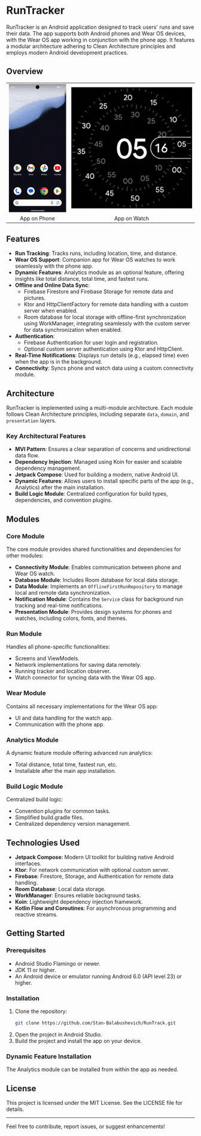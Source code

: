 # RunTracker

RunTracker is an Android application designed to track users' runs and save their data. The app supports both Android phones and Wear OS devices, with the Wear OS app working in conjunction with the phone app. It features a modular architecture adhering to Clean Architecture principles and employs modern Android development practices.

## Overview

<table>
  <tr>
    <td><img src="gifs/phone.gif" alt="App on Phone" width="214"></td>
    <td><img src="gifs/watch.gif" alt="App on Watch" width="480"></td>
  </tr>
  <tr>
    <td style="text-align: center;">App on Phone</td>
    <td style="text-align: center;">App on Watch</td>
  </tr>
</table>


## Features

- **Run Tracking**: Tracks runs, including location, time, and distance.
- **Wear OS Support**: Companion app for Wear OS watches to work seamlessly with the phone app.
- **Dynamic Features**: Analytics module as an optional feature, offering insights like total distance, total time, and fastest runs.
- **Offline and Online Data Sync**:
    - Firebase Firestore and Firebase Storage for remote data and pictures.
    - Ktor and HttpClientFactory for remote data handling with a custom server when enabled.
    - Room database for local storage with offline-first synchronization using WorkManager, integrating seamlessly with the custom server for data synchronization when enabled.
- **Authentication**:
    - Firebase Authentication for user login and registration.
    - Optional custom server authentication using Ktor and HttpClient.
- **Real-Time Notifications**: Displays run details (e.g., elapsed time) even when the app is in the background.
- **Connectivity**: Syncs phone and watch data using a custom connectivity module.

## Architecture

RunTracker is implemented using a multi-module architecture. Each module follows Clean Architecture principles, including separate `data`, `domain`, and `presentation` layers.

### Key Architectural Features

- **MVI Pattern**: Ensures a clear separation of concerns and unidirectional data flow.
- **Dependency Injection**: Managed using Koin for easier and scalable dependency management.
- **Jetpack Compose**: Used for building a modern, native Android UI.
- **Dynamic Features**: Allows users to install specific parts of the app (e.g., Analytics) after the main installation.
- **Build Logic Module**: Centralized configuration for build types, dependencies, and convention plugins.

## Modules

### Core Module
The core module provides shared functionalities and dependencies for other modules:

- **Connectivity Module**: Enables communication between phone and Wear OS watch.
- **Database Module**: Includes Room database for local data storage.
- **Data Module**: Implements an `OfflineFirstRunRepository` to manage local and remote data synchronization.
- **Notification Module**: Contains the `Service` class for background run tracking and real-time notifications.
- **Presentation Module**: Provides design systems for phones and watches, including colors, fonts, and themes.

### Run Module
Handles all phone-specific functionalities:

- Screens and ViewModels.
- Network implementations for saving data remotely.
- Running tracker and location observer.
- Watch connector for syncing data with the Wear OS app.

### Wear Module
Contains all necessary implementations for the Wear OS app:

- UI and data handling for the watch app.
- Communication with the phone app.

### Analytics Module
A dynamic feature module offering advanced run analytics:

- Total distance, total time, fastest run, etc.
- Installable after the main app installation.

### Build Logic Module
Centralized build logic:

- Convention plugins for common tasks.
- Simplified build.gradle files.
- Centralized dependency version management.

## Technologies Used

- **Jetpack Compose**: Modern UI toolkit for building native Android interfaces.
- **Ktor**: For network communication with optional custom server.
- **Firebase**: Firestore, Storage, and Authentication for remote data handling.
- **Room Database**: Local data storage.
- **WorkManager**: Ensures reliable background tasks.
- **Koin**: Lightweight dependency injection framework.
- **Kotlin Flow and Coroutines**: For asynchronous programming and reactive streams.

## Getting Started

### Prerequisites
- Android Studio Flamingo or newer.
- JDK 11 or higher.
- An Android device or emulator running Android 6.0 (API level 23) or higher.

### Installation
1. Clone the repository:
   ```bash
   git clone https://github.com/Stan-Balabushevich/RunTrack.git
   ```
2. Open the project in Android Studio.
3. Build the project and install the app on your device.

### Dynamic Feature Installation
The Analytics module can be installed from within the app as needed.

## License
This project is licensed under the MIT License. See the LICENSE file for details.

---

Feel free to contribute, report issues, or suggest enhancements!

